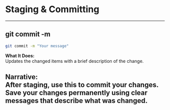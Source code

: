 # Staging & Committing
---
## git commit -m
```bash
git commit -m "Your message"
```
**What It Does:**  
Updates the changed items with a brief description of the change.

**Narrative:**  
After staging, use this to commit your changes. Save your changes permanently using clear messages that describe what was changed.
---
